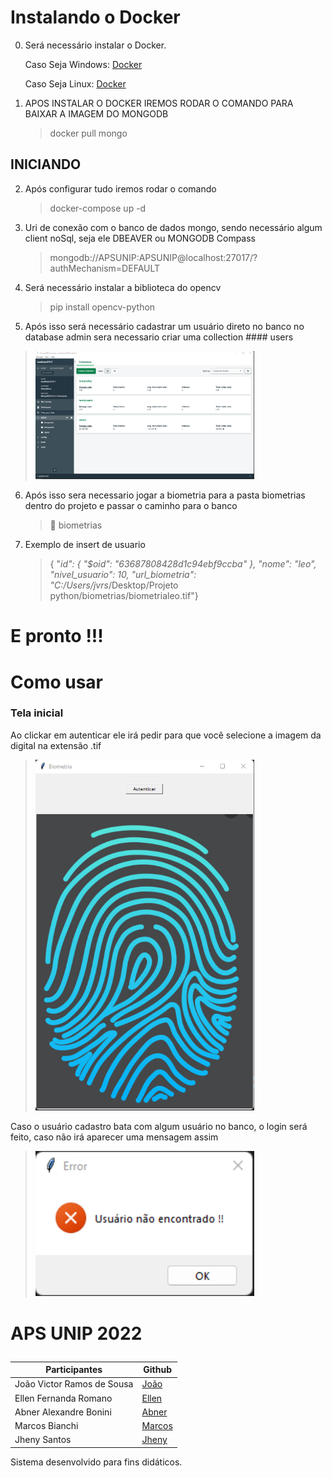 # Instalando o Docker
0) Será necessário instalar o Docker.<p>
   Caso Seja Windows: [Docker](https://www.docker.com/) <p>
   Caso Seja Linux: [Docker](https://docs.docker.com/engine/install/ubuntu/)

1) APOS INSTALAR O DOCKER IREMOS RODAR O COMANDO PARA BAIXAR A IMAGEM DO MONGODB
   > docker pull mongo

## INICIANDO
2) Após configurar tudo iremos rodar o comando 
   > docker-compose up -d

3) Uri de conexão com o banco de dados mongo, sendo necessário algum client noSql, seja ele DBEAVER ou MONGODB Compass <p>
   > mongodb://APSUNIP:APSUNIP@localhost:27017/?authMechanism=DEFAULT 
    
4) Será necessário instalar a biblioteca do opencv  <p>
   > pip install opencv-python

5) Após isso será necessário cadastrar um usuário direto no banco no database admin sera necessario criar uma collection #### users <p>

  > <img src="https://github.com/jvrs2812/autenticacao-com-biometria-python/blob/main/imagens_readme/collections.png" width="350" title="hover text">
   
6) Após isso sera necessario jogar a biometria para a pasta biometrias dentro do projeto e passar o caminho para o banco <p>
   > 📂 biometrias

7) Exemplo de insert de usuario <p>
   > {  "_id": {    "$oid": "63687808428d1c94ebf9ccba"  },  "nome": "leo",  "nivel_usuario": 10,  "url_biometria": "C:/Users/jvrs_/Desktop/Projeto python/biometrias/biometrialeo.tif"}

# E pronto !!!

# Como usar

### Tela inicial
  Ao clickar em autenticar ele irá pedir para que você selecione a imagem da digital na extensão .tif 
  > <img src="https://github.com/jvrs2812/autenticacao-com-biometria-python/blob/main/imagens_readme/telainicial.png" width="350" title="hover text">
  
  Caso o usuário cadastro bata com algum usuário no banco, o login será feito, caso não irá aparecer uma mensagem assim
  > <img src="https://github.com/jvrs2812/autenticacao-com-biometria-python/blob/main/imagens_readme/Error.png" width="350" title="hover text"> 


 # APS UNIP 2022<p>


| Participantes               | Github                       |
| ----------------------------|------------------------------|
| João Victor Ramos de Sousa  | [João](https://github.com/jvrs2812)|
| Ellen Fernanda Romano       | [Ellen]() |
| Abner Alexandre Bonini      | [Abner](https://github.com/AbnerBonini22) |
| Marcos Bianchi              | [Marcos]() |
| Jheny Santos                | [Jheny]() |
     
Sistema desenvolvido para fins didáticos.<p>
